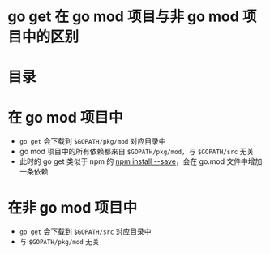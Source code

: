 # go get 在 go mod 项目与非 go mod 项目中的区别

# 目录

<!--ts-->
<!--te-->

# 在 go mod 项目中

- `go get` 会下载到 `$GOPATH/pkg/mod` 对应目录中
- go mod 项目中的所有依赖都来自 `$GOPATH/pkg/mod`，与 `$GOPATH/src` 无关
- 此时的 go get 类似于 npm 的 [npm install --save](https://stackoverflow.com/a/19578808/2752670)，会在 go.mod 文件中增加一条依赖

# 在非 go mod 项目中

- `go get` 会下载到 `$GOPATH/src` 对应目录中
- 与 `$GOPATH/pkg/mod` 无关
